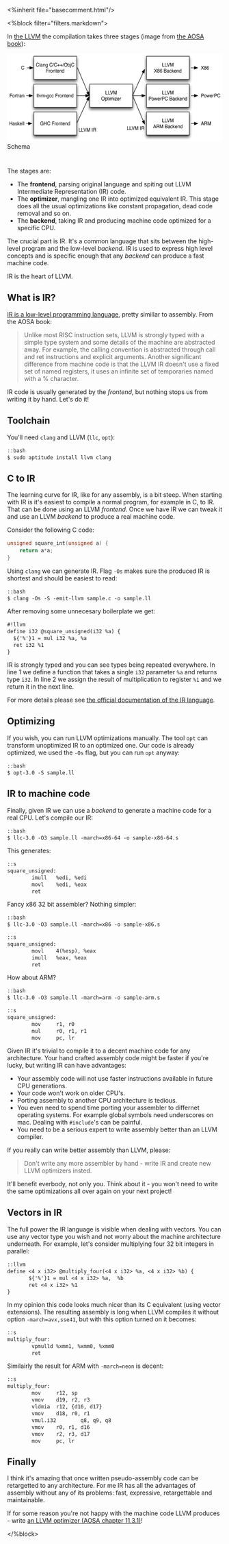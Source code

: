 <%inherit file="basecomment.html"/>

<%block filter="filters.markdown">


In
[the LLVM](https://en.wikipedia.org/wiki/Low_Level_Virtual_Machine)
the compilation takes three stages (image from
[the AOSA book](http://www.aosabook.org/en/llvm.html)):

<div class="image"
style="height:252px;"><img src="LLVMCompiler1.png"
height="206px"><div>Schema</div></div>

The stages are:

 - The **frontend**, parsing original language and spiting out LLVM
   Intermediate Representation (IR) code.
 - The **optimizer**, mangling one IR into optimized equivalent
   IR. This stage does all the usual optimizations like constant
   propagation, dead code removal and so on.
 - The **backend**, taking IR and producing machine code optimized for
   a specific CPU.

The crucial part is IR. It's a common language that sits between the
high-level program and the low-level *backend*. IR is used to express
high level concepts and is specific enough that any *backend* can
produce a fast machine code.

IR is the heart of LLVM.

What is IR?
---

[IR is a low-level programming language](http://llvm.org/docs/LangRef.html),
pretty simillar to assembly. From the AOSA book:

> Unlike most RISC instruction sets, LLVM is strongly typed with a simple type system and some details of the machine are abstracted away. For example, the calling convention is abstracted through call and ret instructions and explicit arguments. Another significant difference from machine code is that the LLVM IR doesn't use a fixed set of named registers, it uses an infinite set of temporaries named with a % character.

IR code is usually generated by the *frontend*, but nothing stops us from
writing it by hand. Let's do it!

Toolchain
---

You'll need `clang` and LLVM (`llc`, `opt`):

```
::bash
$ sudo aptitude install llvm clang
```

C to IR
---

The learning curve for IR, like for any assembly, is a bit steep. When
starting with IR is it's easiest to compile a normal program, for
example in C, to IR. That can be done using an LLVM *frontend*. Once
we have IR we can tweak it and use an LLVM *backend* to produce a real
machine code.

Consider the following C code:

```.c
unsigned square_int(unsigned a) {
	return a*a;
}
```

Using `clang` we can generate IR. Flag `-Os` makes sure the produced
IR is shortest and should be easiest to read:

```
::bash
$ clang -Os -S -emit-llvm sample.c -o sample.ll
```

After removing some unnecesary boilerplate we get:

```
#!llvm
define i32 @square_unsigned(i32 %a) {
  ${'%'}1 = mul i32 %a, %a
  ret i32 %1
}
```

IR is strongly typed and you can see types being repeated
everywhere. In line 1 we define a function that takes a single `i32`
parameter `%a` and returns type `i32`. In line 2 we assign the result
of multiplication to register `%1` and we return it in the next line.

For more details please see
[the official documentation of the IR language](http://llvm.org/docs/LangRef.html).


Optimizing
---

If you wish, you can run LLVM optimizations manually. The tool `opt`
can transform unoptimized IR to an optimized one. Our code is already
optimized, we used the `-Os` flag, but you can run `opt` anyway:

```
::bash
$ opt-3.0 -S sample.ll
```

IR to machine code
---

Finally, given IR we can use a *backend* to generate a machine code
for a real CPU. Let's compile our IR:

```
::bash
$ llc-3.0 -O3 sample.ll -march=x86-64 -o sample-x86-64.s
```

This generates:

```
::s
square_unsigned:
        imull   %edi, %edi
        movl    %edi, %eax
        ret
```

Fancy x86 32 bit assembler? Nothing simpler:

```
::bash
$ llc-3.0 -O3 sample.ll -march=x86 -o sample-x86.s
```

```
::s
square_unsigned:
        movl    4(%esp), %eax
        imull   %eax, %eax
        ret
```

How about ARM?

```
::bash
$ llc-3.0 -O3 sample.ll -march=arm -o sample-arm.s
```

```
::s
square_unsigned:
        mov     r1, r0
        mul     r0, r1, r1
        mov     pc, lr
```

Given IR it's trivial to compile it to a decent machine code for any
architecture. Your hand crafted assembly code might be faster if
you're lucky, but writing IR can have advantages:

 - Your assembly code will not use faster instructions available in
   future CPU generations.
 - Your code won't work on older CPU's.
 - Porting assembly to another CPU architecture is tedious.
 - You even need to spend time porting your assembler to differnet
   operating systems. For example global symbols need underscores on
   mac. Dealing with `#include`'s can be painful.
 - You need to be a serious expert to write assembly better than an
   LLVM compiler.

If you really can write better assembly than LLVM, please:

> Don't write any more assembler by hand - write IR and create new
> LLVM optimizers insted.

It'll benefit everbody, not only you. Think about it - you won't need
to write the same optimizations all over again on your next project!

Vectors in IR
---

The full power the IR language is visible when dealing with
vectors. You can use any vector type you wish and not worry about the
machine architecture underneath. For example, let's consider
multiplying four 32 bit integers in parallel:

```
::llvm
define <4 x i32> @multiply_four(<4 x i32> %a, <4 x i32> %b) {
       ${'%'}1 = mul <4 x i32> %a,  %b
       ret <4 x i32> %1
}
```

In my opinion this code looks much nicer than its C equivalent (using
vector extensions). The resulting assembly is long when LLVM compiles
it without option `-march=avx,sse41`, but with this option turned on
it becomes:

```
::s
multiply_four:
        vpmulld %xmm1, %xmm0, %xmm0
        ret
```

Similairly the result for ARM with `-march=neon` is decent:

```
::s
multiply_four:
        mov     r12, sp
        vmov    d19, r2, r3
        vldmia  r12, {d16, d17}
        vmov    d18, r0, r1
        vmul.i32        q8, q9, q8
        vmov    r0, r1, d16
        vmov    r2, r3, d17
        mov     pc, lr
```

Finally
---

I think it's amazing that once written pseudo-assembly code can be
retargetted to any architecture. For me IR has all the advantages of
assembly without any of its problems: fast, expressive, retargettable
and maintainable.

If for some reason you're not happy with the machine code LLVM
produces - write
[an LLVM optimizer (AOSA chapter 11.3.1)](http://www.aosabook.org/en/llvm.html)!


</%block>
